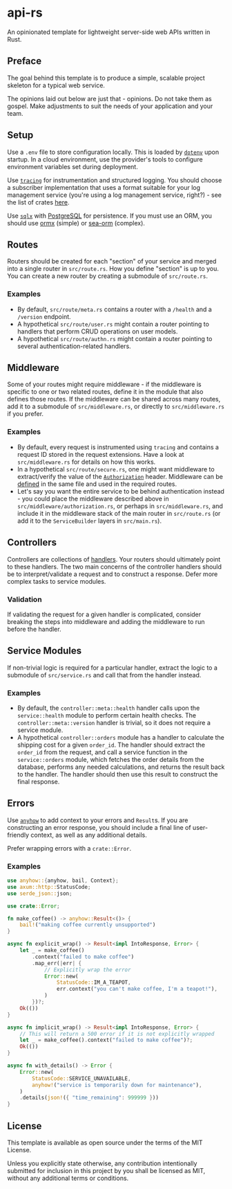 # api-rs

An opinionated template for lightweight server-side web APIs written in Rust.

## Preface

The goal behind this template is to produce a simple, scalable project skeleton for a typical web service.

The opinions laid out below are just that - opinions. Do not take them as gospel. Make adjustments to suit the needs of your application and your team.

## Setup

Use a `.env` file to store configuration locally. This is loaded by [`dotenv`](https://crates.io/crates/dotenv) upon startup. In a cloud environment, use the provider's tools to configure environment variables set during deployment.

Use [`tracing`](https://crates.io/crates/tracing) for instrumentation and structured logging. You should choose a subscriber implementation that uses a format suitable for your log management service (you're using a log management service, right?) - see the list of crates [here](https://docs.rs/tracing/latest/tracing/#related-crates).

Use [`sqlx`](https://crates.io/crates/sqlx) with [PostgreSQL](https://www.postgresql.org/) for persistence. If you must use an ORM, you should use [ormx](https://crates.io/crates/ormx) (simple) or [sea-orm](https://crates.io/crates/sea-orm) (complex).

## Routes

Routers should be created for each "section" of your service and merged into a single router in `src/route.rs`. How you define "section" is up to you. You can create a new router by creating a submodule of `src/route.rs`.

### Examples
- By default, `src/route/meta.rs` contains a router with a `/health` and a `/version` endpoint.
- A hypothetical `src/route/user.rs` might contain a router pointing to handlers that perform CRUD operations on user models.
- A hypothetical `src/route/authn.rs` might contain a router pointing to several authentication-related handlers.

## Middleware

Some of your routes might require middleware - if the middleware is specific to one or two related routes, define it in the module that also defines those routes. If the middleware can be shared across many routes, add it to a submodule of `src/middleware.rs`, or directly to `src/middleware.rs` if you prefer.

### Examples
- By default, every request is instrumented using `tracing` and contains a request ID stored in the request extensions. Have a look at `src/middleware.rs` for details on how this works.
- In a hypothetical `src/route/secure.rs`, one might want middleware to extract/verify the value of the [`Authorization`](https://developer.mozilla.org/en-US/docs/Web/HTTP/Headers/Authorization) header. Middleware can be [defined](https://docs.rs/axum/latest/axum/middleware/index.html#writing-middleware) in the same file and used in the required routes.
- Let's say you want the entire service to be behind authentication instead - you could place the middleware described above in `src/middleware/authorization.rs`, or perhaps in `src/middleware.rs`, and include it in the middleware stack of the main router in `src/route.rs` (or add it to the `ServiceBuilder` layers in `src/main.rs`).

## Controllers

Controllers are collections of [handlers](https://docs.rs/axum/latest/axum/handler/index.html). Your routers should ultimately point to these handlers. The two main concerns of the controller handlers should be to interpret/validate a request and to construct a response. Defer more complex tasks to service modules.

### Validation

If validating the request for a given handler is complicated, consider breaking the steps into middleware and adding the middleware to run before the handler.

## Service Modules

If non-trivial logic is required for a particular handler, extract the logic to a submodule of `src/service.rs` and call that from the handler instead.

### Examples
- By default, the `controller::meta::health` handler calls upon the `service::health` module to perform certain health checks. The `controller::meta::version` handler is trivial, so it does not require a service module.
- A hypothetical `controller::orders` module has a handler to calculate the shipping cost for a given `order_id`. The handler should extract the `order_id` from the request, and call a service function in the `service::orders` module, which fetches the order details from the database, performs any needed calculations, and returns the result back to the handler. The handler should then use this result to construct the final response.

## Errors

Use [`anyhow`](https://crates.io/crates/anyhow) to add context to your errors and `Result`s. If you are constructing an error response, you should include a final line of user-friendly context, as well as any additional details.

Prefer wrapping errors with a `crate::Error`.

### Examples
```rust
use anyhow::{anyhow, bail, Context};
use axum::http::StatusCode;
use serde_json::json;

use crate::Error;

fn make_coffee() -> anyhow::Result<()> {
    bail!("making coffee currently unsupported")
}

async fn explicit_wrap() -> Result<impl IntoResponse, Error> {
    let _ = make_coffee()
        .context("failed to make coffee")
        .map_err(|err| {
            // Explicitly wrap the error
            Error::new(
                StatusCode::IM_A_TEAPOT,
                err.context("you can't make coffee, I'm a teapot!"),
            )
        })?;
    Ok(())
}

async fn implicit_wrap() -> Result<impl IntoResponse, Error> {
    // This will return a 500 error if it is not explicitly wrapped
    let _ = make_coffee().context("failed to make coffee")?;
    Ok(())
}

async fn with_details() -> Error {
    Error::new(
        StatusCode::SERVICE_UNAVAILABLE,
        anyhow!("service is temporarily down for maintenance"),
    )
    .details(json!({ "time_remaining": 999999 }))
}
```

## License

This template is available as open source under the terms of the MIT License.

Unless you explicitly state otherwise, any contribution intentionally submitted for inclusion in this project by you shall be licensed as MIT, without any additional terms or conditions.
